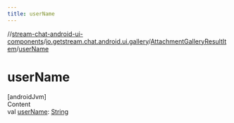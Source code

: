 ```yaml
---
title: userName
---
```

//[stream-chat-android-ui-components](../../../index.md)/[io.getstream.chat.android.ui.gallery](../index.md)/[AttachmentGalleryResultItem](index.md)/[userName](userName.md)



# userName  
[androidJvm]  
Content  
val [userName](userName.md): [String](https://kotlinlang.org/api/latest/jvm/stdlib/kotlin/-string/index.html)  



